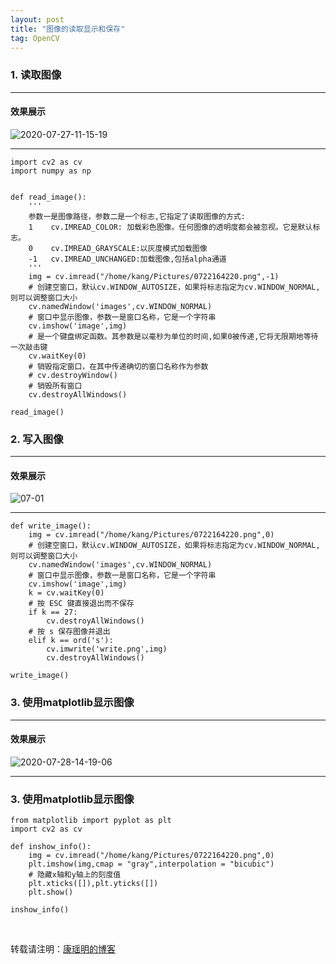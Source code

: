 ```yaml
---
layout: post
title: "图像的读取显示和保存"
tag: OpenCV
---
```


### 1. 读取图像

***

#### 效果展示  

![2020-07-27-11-15-19](https://cdn.jsdelivr.net/gh/luckykang/picture_bed/blogs_images/2020-07-27-11-15-19.png)

*** 

    import cv2 as cv 
    import numpy as np 


    def read_image():
        '''
        参数一是图像路径，参数二是一个标志,它指定了读取图像的方式:
        1    cv.IMREAD_COLOR: 加载彩色图像。任何图像的透明度都会被忽视。它是默认标志。
        0    cv.IMREAD_GRAYSCALE:以灰度模式加载图像
        -1   cv.IMREAD_UNCHANGED:加载图像,包括alpha通道
        '''
        img = cv.imread("/home/kang/Pictures/0722164220.png",-1)
        # 创建空窗口，默认cv.WINDOW_AUTOSIZE，如果将标志指定为cv.WINDOW_NORMAL,则可以调整窗口大小
        cv.namedWindow('images',cv.WINDOW_NORMAL)
        # 窗口中显示图像，参数一是窗口名称，它是一个字符串
        cv.imshow('image',img)
        # 是一个键盘绑定函数。其参数是以毫秒为单位的时间,如果0被传递,它将无限期地等待一次敲击键
        cv.waitKey(0)
        # 销毁指定窗口，在其中传递确切的窗口名称作为参数
        # cv.destroyWindow()
        # 销毁所有窗口
        cv.destroyAllWindows()

    read_image()




### 2. 写入图像

***

#### 效果展示

![![07-01](httpscdn.jsdelivr.netghluckykangpicture_bedblogs_images07-01.png)](https://cdn.jsdelivr.net/gh/luckykang/picture_bed/blogs_images/![07-01](httpscdn.jsdelivr.netghluckykangpicture_bedblogs_images07-01.png).png)

*** 

    def write_image():
        img = cv.imread("/home/kang/Pictures/0722164220.png",0)
        # 创建空窗口，默认cv.WINDOW_AUTOSIZE，如果将标志指定为cv.WINDOW_NORMAL,则可以调整窗口大小
        cv.namedWindow('images',cv.WINDOW_NORMAL)
        # 窗口中显示图像，参数一是窗口名称，它是一个字符串
        cv.imshow('image',img)
        k = cv.waitKey(0)
        # 按 ESC 键直接退出而不保存
        if k == 27:
            cv.destroyAllWindows()
        # 按 s 保存图像并退出
        elif k == ord('s'):   
            cv.imwrite('write.png',img)
            cv.destroyAllWindows()

    write_image()





### 3. 使用matplotlib显示图像

***

#### 效果展示  

![2020-07-28-14-19-06](https://cdn.jsdelivr.net/gh/luckykang/picture_bed/blogs_images/2020-07-28-14-19-06.png)

*** 


### 3. 使用matplotlib显示图像
    from matplotlib import pyplot as plt 
    import cv2 as cv 

    def inshow_info():
        img = cv.imread("/home/kang/Pictures/0722164220.png",0)
        plt.imshow(img,cmap = "gray",interpolation = "bicubic")
        # 隐藏x轴和y轴上的刻度值
        plt.xticks([]),plt.yticks([])
        plt.show()

    inshow_info()


<br>

转载请注明：[康瑶明的博客](https://luckykang.github.io) 
